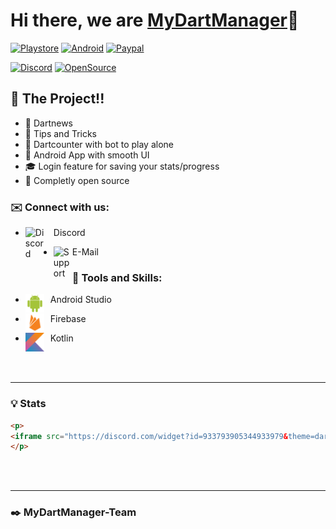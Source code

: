 # Hi there, we are [MyDartManager][website]👋 

[![Playstore](https://img.shields.io/badge/Google_Play-414141?style=for-the-badge&logo=google-play&logoColor=white)][playstore]
[![Android](https://img.shields.io/badge/Android-3DDC84?style=for-the-badge&logo=android&logoColor=white)][android]
[![Paypal](https://img.shields.io/badge/PayPal-00457C?style=for-the-badge&logo=paypal&logoColor=white)](https://www.paypal.com/de/home)
<br />

[![Discord](https://badgen.net/badge/icon/discord?icon=discord&label)][discord]
[![OpenSource](https://badgen.net/badge/Open%20Source%20%3F/Yes%21/blue?icon=github)](Coming...)



## 📌 The Project!!

- 🎯 Dartnews
- 👯 Tips and Tricks
- 👑 Dartcounter with bot to play alone
- 📲 Android App with smooth UI
- 🎓 Login feature for saving your stats/progress
- 🔦 Completly open source

### ✉️ Connect with us:

- [<img align="left" alt="Discord" width="30px" src="https://wallpapercave.com/wp/wp8761746.jpg" style="padding-right:15px;" />][discord] Discord

- [<img align="left" alt="Support" width="30px" src="https://logodix.com/logo/611018.jpg" />][Support] E-Mail


### 🔧 Tools and Skills:

- [<img align="left" alt="Android Studio" width="30px" src="https://raw.githubusercontent.com/devicons/devicon/2ae2a900d2f041da66e950e4d48052658d850630/icons/android/android-plain.svg" style="padding-right:10px;" />][androids] Android Studio

- [<img align="left" alt="Firebase" width="30px" src="https://raw.githubusercontent.com/devicons/devicon/2ae2a900d2f041da66e950e4d48052658d850630/icons/firebase/firebase-plain.svg" style="padding-right:10px;" />](https://firebase.google.com/) Firebase

- [<img align="left" alt="Kotlin" width="30px" src="https://raw.githubusercontent.com/devicons/devicon/2ae2a900d2f041da66e950e4d48052658d850630/icons/kotlin/kotlin-original.svg" style="padding-right:10px;" />](https://kotlinlang.org/) Kotlin

<br />
<br />

---
### 💡 Stats

```html
<p>
<iframe src="https://discord.com/widget?id=933793905344933979&theme=dark" width="350" height="500" allowtransparency="true" frameborder="0" sandbox="allow-popups allow-popups-to-escape-sandbox allow-same-origin allow-scripts"></iframe>
</p>
```

<br />
<br />

---
### ✒️ MyDartManager-Team
[discord]: http://discord.mydartmanager.de/
[Support]: mailto:support@mydartmanager.de
[playstore]: dddd
[androids]: https://developer.android.com/studio/
[android]: https://www.android.com/intl/de_de/
[website]: dddd